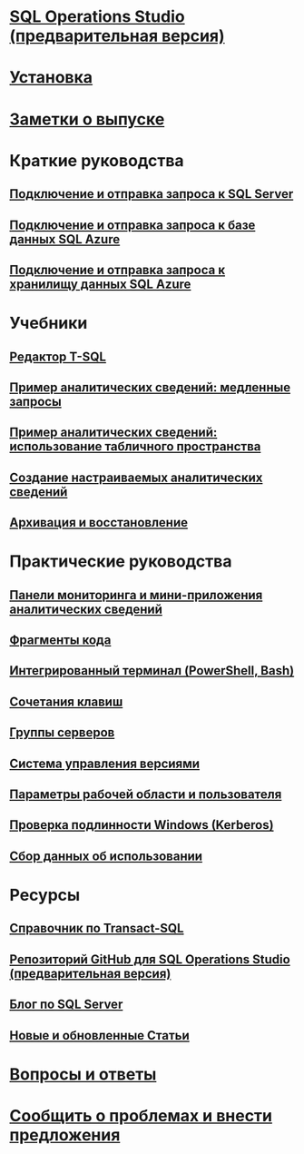# [SQL Operations Studio (предварительная версия)](what-is.md)
# [Установка](download.md)
# [Заметки о выпуске](release-notes.md)
# Краткие руководства
## [Подключение и отправка запроса к SQL Server](quickstart-sql-server.md)
## [Подключение и отправка запроса к базе данных SQL Azure](quickstart-sql-database.md)
## [Подключение и отправка запроса к хранилищу данных SQL Azure](quickstart-sql-dw.md)
# Учебники
## [Редактор T-SQL](tutorial-sql-editor.md) 
## [Пример аналитических сведений: медленные запросы](tutorial-qds-sql-server.md)
## [Пример аналитических сведений: использование табличного пространства](tutorial-table-space-sql-server.md)
## [Создание настраиваемых аналитических сведений](tutorial-build-custom-insight-sql-server.md) 
## [Архивация и восстановление](tutorial-backup-restore-sql-server.md)
# Практические руководства
## [Панели мониторинга и мини-приложения аналитических сведений](insight-widgets.md)
## [Фрагменты кода](code-snippets.md)
## [Интегрированный терминал (PowerShell, Bash)](integrated-terminal.md)
## [Сочетания клавиш](keyboard-shortcuts.md)
## [Группы серверов](server-groups.md)
## [Система управления версиями](source-control.md)
## [Параметры рабочей области и пользователя](settings.md)
## [Проверка подлинности Windows (Kerberos)](enable-kerberos.md)
## [Сбор данных об использовании](usage-data-collection.md)
# Ресурсы
## [Справочник по Transact-SQL](../t-sql/language-reference.md)
## [Репозиторий GitHub для SQL Operations Studio (предварительная версия)](https://www.github.com/Microsoft/SqlOpsStudio)
## [Блог по SQL Server](https://blogs.technet.microsoft.com/dataplatforminsider/)
## [Новые и обновленные Статьи](new-updated-sql-operations-studio.md)
# [Вопросы и ответы](faq.md)
# [Сообщить о проблемах и внести предложения](https://github.com/microsoft/sqlopsstudio/issues)
